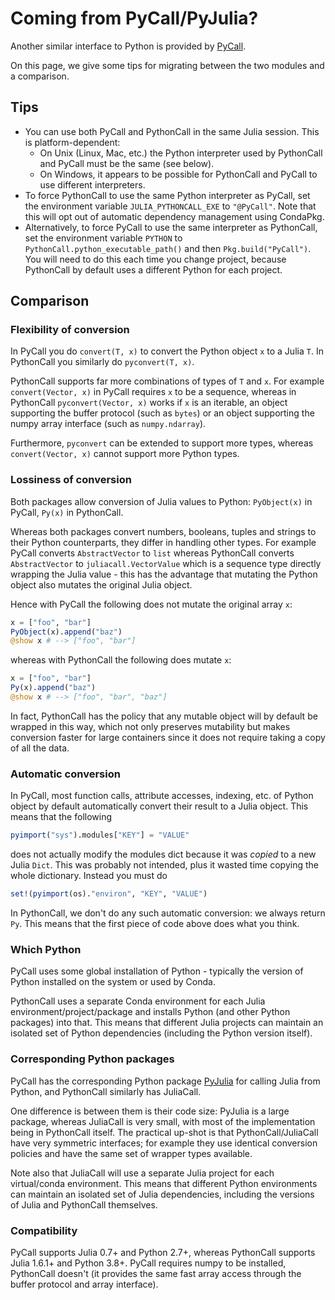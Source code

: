# Coming from PyCall/PyJulia?

Another similar interface to Python is provided by [PyCall](https://github.com/JuliaPy/PyCall.jl).

On this page, we give some tips for migrating between the two modules and a comparison.

## Tips

- You can use both PyCall and PythonCall in the same Julia session. This is platform-dependent:
  - On Unix (Linux, Mac, etc.) the Python interpreter used by PythonCall and PyCall must be the same (see below).
  - On Windows, it appears to be possible for PythonCall and PyCall to use different interpreters.
- To force PythonCall to use the same Python interpreter as PyCall, set the environment variable `JULIA_PYTHONCALL_EXE` to `"@PyCall"`. Note that this will opt out of automatic dependency management using CondaPkg.
- Alternatively, to force PyCall to use the same interpreter as PythonCall, set the environment variable `PYTHON` to `PythonCall.python_executable_path()` and then `Pkg.build("PyCall")`. You will need to do this each time you change project, because PythonCall by default uses a different Python for each project.

## Comparison

### Flexibility of conversion

In PyCall you do `convert(T, x)` to convert the Python object `x` to a Julia `T`. In PythonCall you similarly do `pyconvert(T, x)`.

PythonCall supports far more combinations of types of `T` and `x`. For example `convert(Vector, x)` in PyCall requires `x` to be a sequence, whereas in PythonCall `pyconvert(Vector, x)` works if `x` is an iterable, an object supporting the buffer protocol (such as `bytes`) or an object supporting the numpy array interface (such as `numpy.ndarray`).

Furthermore, `pyconvert` can be extended to support more types, whereas `convert(Vector, x)` cannot support more Python types.

### Lossiness of conversion

Both packages allow conversion of Julia values to Python: `PyObject(x)` in PyCall, `Py(x)` in PythonCall.

Whereas both packages convert numbers, booleans, tuples and strings to their Python counterparts, they differ in handling other types. For example PyCall converts `AbstractVector` to `list` whereas PythonCall converts `AbstractVector` to `juliacall.VectorValue` which is a sequence type directly wrapping the Julia value - this has the advantage that mutating the Python object also mutates the original Julia object.

Hence with PyCall the following does not mutate the original array `x`:
```julia
x = ["foo", "bar"]
PyObject(x).append("baz")
@show x # --> ["foo", "bar"]
```
whereas with PythonCall the following does mutate `x`:
```julia
x = ["foo", "bar"]
Py(x).append("baz")
@show x # --> ["foo", "bar", "baz"]
```

In fact, PythonCall has the policy that any mutable object will by default be wrapped in this way, which not only preserves mutability but makes conversion faster for large containers since it does not require taking a copy of all the data.

### Automatic conversion

In PyCall, most function calls, attribute accesses, indexing, etc. of Python object by default automatically convert their result to a Julia object. This means that the following
```julia
pyimport("sys").modules["KEY"] = "VALUE"
```
does not actually modify the modules dict because it was *copied* to a new Julia `Dict`. This was probably not intended, plus it wasted time copying the whole dictionary. Instead you must do
```julia
set!(pyimport(os)."environ", "KEY", "VALUE")
```

In PythonCall, we don't do any such automatic conversion: we always return `Py`. This means that the first piece of code above does what you think.

### Which Python

PyCall uses some global installation of Python - typically the version of Python installed on the system or used by Conda.

PythonCall uses a separate Conda environment for each Julia environment/project/package and installs Python (and other Python packages) into that. This means that different Julia projects can maintain an isolated set of Python dependencies (including the Python version itself).

### Corresponding Python packages

PyCall has the corresponding Python package [PyJulia](https://github.com/JuliaPy/pyjulia) for calling Julia from Python, and PythonCall similarly has JuliaCall.

One difference is between them is their code size: PyJulia is a large package, whereas JuliaCall is very small, with most of the implementation being in PythonCall itself. The practical up-shot is that PythonCall/JuliaCall have very symmetric interfaces; for example they use identical conversion policies and have the same set of wrapper types available.

Note also that JuliaCall will use a separate Julia project for each virtual/conda environment. This means that different Python environments can maintain an isolated set of Julia dependencies, including the versions of Julia and PythonCall themselves.

### Compatibility

PyCall supports Julia 0.7+ and Python 2.7+, whereas PythonCall supports Julia 1.6.1+ and Python 3.8+. PyCall requires numpy to be installed, PythonCall doesn't (it provides the same fast array access through the buffer protocol and array interface).
